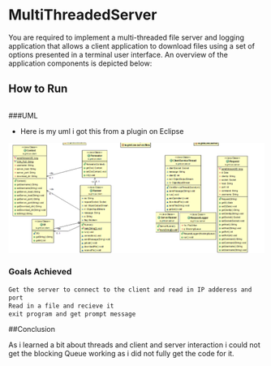 # MultiThreadedServer
You are required to implement a multi-threaded file server and logging application that allows a client application to download files using a set of options presented in a terminal user interface. An overview of the application components is depicted below:

## How to Run
```

```

###UML 
- Here is my uml i got this from a plugin on Eclipse 


![alt text](UML.png "") 

### Goals Achieved 
```
Get the server to connect to the client and read in IP adderess and port 
Read in a file and recieve it 
exit program and get prompt message 
```
##Conclusion 

As i learned a bit about threads and client and server interaction i could not get the blocking Queue working as i did not fully get the code for it.


